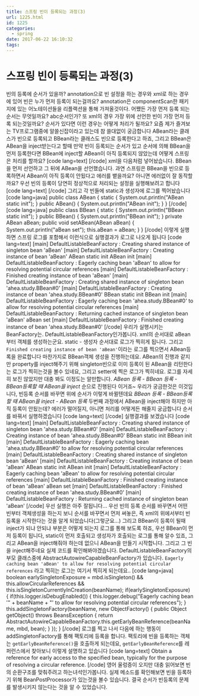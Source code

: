 ```yaml
---
title: 스프링 빈이 등록되는 과정(3)
url: 1225.html
id: 1225
categories:
  - spring
date: 2017-06-22 16:10:32
tags:
---
```


스프링 빈이 등록되는 과정(3)
=================

빈의 등록에 순서가 있을까? annotation으로 빈 설정을 하는 경우와 xml로 하는 경우에 있어 빈은 누가 먼저 등록이 되는걸까요? annotation은 componentScan한 패키지에 있는 어노테이션들을 리플랙션을 통해 가져올것이다. 어쨌든 가장 먼저 등록 되는 순서는 무엇일까요? abc순서인가? 또 xml의 경우 가장 위에 선언한 빈이 가장 먼저 등록 되는것일까요? 순서가 있다면 이런 경우는 어떻게 처리가 될까요? 요즘 제가 즐겨보는 TV프로그램중에 알쓸신잡이라고 있는데 참 쓸대없이 궁금합니다 ABean라는 클래스가 빈으로 등록되고 BBean라는 클래스도 빈으로 등록한다고 하죠, 그리고 BBean은 ABean을 inject받는다고 할때 만약 빈이 등록되는 순서가 있고 순서에 의해 BBean을 먼저 등록한다면 BBean에 inject할 ABean이 아직 등록되지 않았는데 어떻게 스프링은 처리를 할까요? \[code lang=text\] <bean class="ahea.study.BBean"> <property name="ABean"> <ref bean="aBean"></ref> </property> </bean> <bean class="ahea.study.ABean" id="aBean"></bean> \[/code\] xml을 다음처럼 넣어놨습니다. BBean을 먼저 선언하고 그 뒤에 ABean을 선언했습니다. 과연 스프링은 BBean을 빈으로 등록하면서 ABean이 아직 등록이 안됬다고 에러를 뱉을까요? 아니면 에러없이 잘 동작할까요? 우선 빈의 등록이 당연히 정상적으로 처리되는 설정을 실행해보려고 합니다 \[code lang=text\] <bean class="ahea.study.ABean" id="aBean"></bean> <bean class="ahea.study.BBean"> <property name="ABean"> <ref bean="aBean"></ref> </property> </bean> \[/code\] 그리고 각 빈들에 static과 생성자에 로그를 찍어놨습니다 \[code lang=java\] public class ABean { static { System.out.println("ABean static init"); } public ABean() { System.out.println("ABean init"); } } \[/code\] \[code lang=java\] public class BBean { static { System.out.println("BBean static init"); } public BBean() { System.out.println("BBean init"); } private ABean aBean; public void setABean(ABean aBean) { System.out.println("aBean set"); this.aBean = aBean; } } \[/code\] 이렇게 실행하면 스프링 로그를 포함해서 이런식으로 실행결과가 로그로 나오게 됩니다 \[code lang=text\] \[main\] DefaultListableBeanFactory : Creating shared instance of singleton bean 'aBean' \[main\] DefaultListableBeanFactory : Creating instance of bean 'aBean' ABean static init ABean init \[main\] DefaultListableBeanFactory : Eagerly caching bean 'aBean' to allow for resolving potential circular references \[main\] DefaultListableBeanFactory : Finished creating instance of bean 'aBean' \[main\] DefaultListableBeanFactory : Creating shared instance of singleton bean 'ahea.study.BBean#0' \[main\] DefaultListableBeanFactory : Creating instance of bean 'ahea.study.BBean#0' BBean static init BBean init \[main\] DefaultListableBeanFactory : Eagerly caching bean 'ahea.study.BBean#0' to allow for resolving potential circular references \[main\] DefaultListableBeanFactory : Returning cached instance of singleton bean 'aBean' aBean set \[main\] DefaultListableBeanFactory : Finished creating instance of bean 'ahea.study.BBean#0' \[/code\] 우리가 실행시키는 BeanFactory는. DefaultListableBeanFactory인가봅니다. xml의 순서대로 aBean부터 객체를 생성하는군요. static - 생성자 순서대로 로그가 찍히게 됩니다. 그리고 `Finished creating instance of bean 'aBean'`이라는 로그를 찍으면서 ABean등록을 완료합니다 마찬가지로 BBean객체 생성을 진행하는데요. ABean의 진행과 같지만 property를 inject해주기 위해 singleton빈으로 이미 등록이 된 ABean을 리턴한다는 로그가 찍히는것을 볼수 있네요, 그리고 setter에 찍은 로그가 찍히네요. 로그를 자세히 보진 않았지만 대충 봐도 이정도는 알만합니다. _ABean 등록 - BBean 등록 - BBean등록할 때 ABean을 inject_ 순으로 진행된다 이거죠~ 우리가 궁금한것은 이것입니다, 빈등록 순서를 바꾸면 위에 순서가 이렇게 바뀔텐데요 _BBean 등록 - BBean등록할 때 ABean을 inject - ABean 등록_ 두번째 과정에서 ABean을 inject해야 하지만 아직 등록이 안됬는데? 에러가 떨어질지, 아니면 처리를 어떻게든 해줄지 궁금합니다 순서를 바꿔서 실행하겠습니다 \[code lang=text\] <bean class="ahea.study.BBean"> <property name="ABean"> <ref bean="aBean"></ref> </property> </bean> <bean class="ahea.study.ABean" id="aBean"></bean> \[/code\] 실행결과를 보겠습니다 \[code lang=text\] \[main\] DefaultListableBeanFactory : Creating shared instance of singleton bean 'ahea.study.BBean#0' \[main\] DefaultListableBeanFactory : Creating instance of bean 'ahea.study.BBean#0' BBean static init BBean init \[main\] DefaultListableBeanFactory : Eagerly caching bean 'ahea.study.BBean#0' to allow for resolving potential circular references \[main\] DefaultListableBeanFactory : Creating shared instance of singleton bean 'aBean' \[main\] DefaultListableBeanFactory : Creating instance of bean 'aBean' ABean static init ABean init \[main\] DefaultListableBeanFactory : Eagerly caching bean 'aBean' to allow for resolving potential circular references \[main\] DefaultListableBeanFactory : Finished creating instance of bean 'aBean' aBean set \[main\] DefaultListableBeanFactory : Finished creating instance of bean 'ahea.study.BBean#0' \[main\] DefaultListableBeanFactory : Returning cached instance of singleton bean 'aBean' \[/code\] 우선 실행은 아주 잘됩니다... 우선 빈의 등록 순서를 바꾸면서 어떤 빈부터 객체생성을 하는지 보니 순서를 바꾸면서 먼저 써놓은, 즉 xml의 위에서부터 빈등록을 시작한다는 것을 알게 되었습니다(그렇군요...) 그리고 BBean이 등록이 될때 inject가 되냐 안되냐 부분은 어떻게 되는지 로그를 통해 보도록 하죠, 우선 BBean이 먼저 등록이 됩니다, static이 먼저 호출되고 생성자가 호출되는 로그를 통해 알수 있죠, 그리고 ABean을 inject해줘야 하는데 없으니 ABean을 만들기 시작합니다. 그리고 그 빈을 inject해주네요 실제 코드를 확인해봐야겠습니다. DefaultListableBeanFactory의 부모 클래스중에 AbstractAutowireCapableBeanFactory가 있습니다. `Eagerly caching bean 'aBean' to allow for resolving potential circular references` 라고 찍히는 로그는 여기서 찍히게 되는데요.. \[code lang=java\] boolean earlySingletonExposure = mbd.isSingleton() && this.allowCircularReferences && this.isSingletonCurrentlyInCreation(beanName); if(earlySingletonExposure) { if(this.logger.isDebugEnabled()) { this.logger.debug("Eagerly caching bean '" + beanName + "' to allow for resolving potential circular references"); } this.addSingletonFactory(beanName, new ObjectFactory<Object>() { public Object getObject() throws BeansException { return AbstractAutowireCapableBeanFactory.this.getEarlyBeanReference(beanName, mbd, bean); } }); } \[/code\] 로그를 찍고 나서 다음에 하는 행동이 addSingletonFactory를 통해 팩토리에 등록을 합니다. 팩토리에 빈을 등록하는 객체는 `getEarlyBeanReference()`을 호출하게 되는데요, `getEarlyBeanReference`를 레퍼런스에서 찾아보니 이렇게 설명하고 있습니다 \[code lang=text\] Obtain a reference for early access to the specified bean, typically for the purpose of resolving a circular reference. \[/code\] 영어 울렁증이 오지만 대충 읽어보면 빈의 순환구조를 맞춰주려고 하는녀석인가봅니다. 실제 메소드를 확인해보면 빈을 등록하기 위해 BeanPostProcessor가 있는것을 볼수 있습니다. 결국 순서가 빈등록의 문제를 발생시키지 않는다는 것을 알 수 있었습니다.